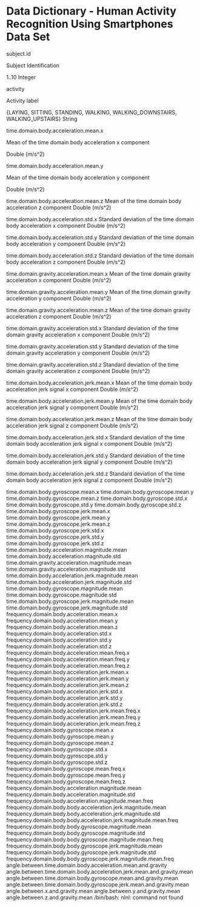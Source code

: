 # Data Dictionary - Human Activity Recognition Using Smartphones Data Set 

subject.id

  Subject Identification

  1..10 Integer

activity

  Activity label
  
  {LAYING, SITTING, STANDING, WALKING, WALKING_DOWNSTAIRS, WALKING_UPSTAIRS} String

time.domain.body.acceleration.mean.x

  Mean of the time domain body acceleration x component

  Double (m/s^2)

time.domain.body.acceleration.mean.y

  Mean of the time domain body acceleration y component

  Double (m/s^2)

time.domain.body.acceleration.mean.z
  Mean of the time domain body acceleration z component
  Double (m/s^2)

time.domain.body.acceleration.std.x
  Standard deviation of the time domain body acceleration x component
  Double (m/s^2)

time.domain.body.acceleration.std.y
  Standard deviation of the time domain body acceleration y component
  Double (m/s^2)

time.domain.body.acceleration.std.z
  Standard deviation of the time domain body acceleration z component
  Double (m/s^2)

time.domain.gravity.acceleration.mean.x
  Mean of the time domain gravity acceleration x component
  Double (m/s^2)

time.domain.gravity.acceleration.mean.y
  Mean of the time domain gravity acceleration y component
  Double (m/s^2)

time.domain.gravity.acceleration.mean.z
  Mean of the time domain gravity acceleration z component
  Double (m/s^2)

time.domain.gravity.acceleration.std.x
  Standard deviation of the time domain gravity acceleration x component
  Double (m/s^2)

time.domain.gravity.acceleration.std.y
  Standard deviation of the time domain gravity acceleration y component
  Double (m/s^2)

time.domain.gravity.acceleration.std.z
  Standard deviation of the time domain gravity acceleration z component
  Double (m/s^2)

time.domain.body.acceleration.jerk.mean.x
  Mean of the time domain body acceleration jerk signal x component
  Double (m/s^2)

time.domain.body.acceleration.jerk.mean.y
  Mean of the time domain body acceleration jerk signal y component
  Double (m/s^2)

time.domain.body.acceleration.jerk.mean.z
  Mean of the time domain body acceleration jerk signal z component
  Double (m/s^2)


time.domain.body.acceleration.jerk.std.x
  Standard deviation of the time domain body acceleration jerk signal x component
  Double (m/s^2)

time.domain.body.acceleration.jerk.std.y
  Standard deviation of the time domain body acceleration jerk signal y component
  Double (m/s^2)

time.domain.body.acceleration.jerk.std.z
  Standard deviation of the time domain body acceleration jerk signal z component
  Double (m/s^2)


time.domain.body.gyroscope.mean.x
time.domain.body.gyroscope.mean.y
time.domain.body.gyroscope.mean.z
time.domain.body.gyroscope.std.x
time.domain.body.gyroscope.std.y
time.domain.body.gyroscope.std.z
time.domain.body.gyroscope.jerk.mean.x
time.domain.body.gyroscope.jerk.mean.y
time.domain.body.gyroscope.jerk.mean.z
time.domain.body.gyroscope.jerk.std.x
time.domain.body.gyroscope.jerk.std.y
time.domain.body.gyroscope.jerk.std.z
time.domain.body.acceleration.magnitude.mean
time.domain.body.acceleration.magnitude.std
time.domain.gravity.acceleration.magnitude.mean
time.domain.gravity.acceleration.magnitude.std
time.domain.body.acceleration.jerk.magnitude.mean
time.domain.body.acceleration.jerk.magnitude.std
time.domain.body.gyroscope.magnitude.mean
time.domain.body.gyroscope.magnitude.std
time.domain.body.gyroscope.jerk.magnitude.mean
time.domain.body.gyroscope.jerk.magnitude.std
frequency.domain.body.acceleration.mean.x
frequency.domain.body.acceleration.mean.y
frequency.domain.body.acceleration.mean.z
frequency.domain.body.acceleration.std.x
frequency.domain.body.acceleration.std.y
frequency.domain.body.acceleration.std.z
frequency.domain.body.acceleration.mean.freq.x
frequency.domain.body.acceleration.mean.freq.y
frequency.domain.body.acceleration.mean.freq.z
frequency.domain.body.acceleration.jerk.mean.x
frequency.domain.body.acceleration.jerk.mean.y
frequency.domain.body.acceleration.jerk.mean.z
frequency.domain.body.acceleration.jerk.std.x
frequency.domain.body.acceleration.jerk.std.y
frequency.domain.body.acceleration.jerk.std.z
frequency.domain.body.acceleration.jerk.mean.freq.x
frequency.domain.body.acceleration.jerk.mean.freq.y
frequency.domain.body.acceleration.jerk.mean.freq.z
frequency.domain.body.gyroscope.mean.x
frequency.domain.body.gyroscope.mean.y
frequency.domain.body.gyroscope.mean.z
frequency.domain.body.gyroscope.std.x
frequency.domain.body.gyroscope.std.y
frequency.domain.body.gyroscope.std.z
frequency.domain.body.gyroscope.mean.freq.x
frequency.domain.body.gyroscope.mean.freq.y
frequency.domain.body.gyroscope.mean.freq.z
frequency.domain.body.acceleration.magnitude.mean
frequency.domain.body.acceleration.magnitude.std
frequency.domain.body.acceleration.magnitude.mean.freq
frequency.domain.body.body.acceleration.jerk.magnitude.mean
frequency.domain.body.body.acceleration.jerk.magnitude.std
frequency.domain.body.body.acceleration.jerk.magnitude.mean.freq
frequency.domain.body.body.gyroscope.magnitude.mean
frequency.domain.body.body.gyroscope.magnitude.std
frequency.domain.body.body.gyroscope.magnitude.mean.freq
frequency.domain.body.body.gyroscope.jerk.magnitude.mean
frequency.domain.body.body.gyroscope.jerk.magnitude.std
frequency.domain.body.body.gyroscope.jerk.magnitude.mean.freq
angle.between.time.domain.body.acceleration.mean.and.gravity
angle.between.time.domain.body.acceleration.jerk.mean.and.gravity.mean
angle.between.time.domain.body.gyroscope.mean.and.gravity.mean
angle.between.time.domain.body.gyroscope.jerk.mean.and.gravity.mean
angle.between.x.and.gravity.mean
angle.between.y.and.gravity.mean
angle.between.z.and.gravity.mean
/bin/bash: nlnl: command not found
